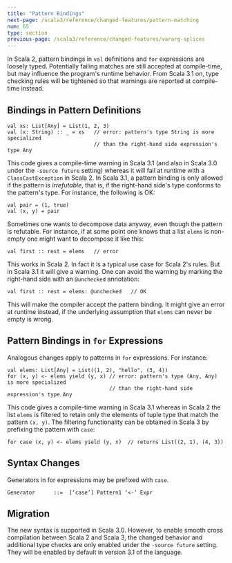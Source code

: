 ```yaml
---
title: "Pattern Bindings"
next-page: /scala3/reference/changed-features/pattern-matching
num: 65
type: section
previous-page: /scala3/reference/changed-features/vararg-splices
---
```


<!-- THIS FILE HAS BEEN GENERATED BY SCALADOC PREPROCESSOR.
    The whole process of generation the docs can be found under this README: https://github.com/lampepfl/dotty/blob/master/docs/README.md
    The source file can be found here https://github.com/lampepfl/dotty/edit/master/docs/docs/reference/changed-features/pattern-bindings.md
    NOTE THAT ANY CHANGES TO THIS FILE WILL BE OVERRIDEN BY PREPROCESSOR.
-->

In Scala 2, pattern bindings in `val` definitions and `for` expressions are
loosely typed. Potentially failing matches are still accepted at compile-time,
but may influence the program's runtime behavior.
From Scala 3.1 on, type checking rules will be tightened so that warnings are reported at compile-time instead.

## Bindings in Pattern Definitions

<div class="snippet" scala-snippet ><div class="buttons"></div><pre><code class="language-scala"><span id="0" class="" >val xs: List[Any] = List(1, 2, 3)
</span><span id="1" class="" >val (x: String) :: _ = xs   // error: pattern&apos;s type String is more specialized
</span><span id="2" class="" >                            // than the right-hand side expression&apos;s type Any
</span></code></pre></div>

This code gives a compile-time warning in Scala 3.1 (and also in Scala 3.0 under the `-source future` setting) whereas it will fail at runtime with a `ClassCastException` in Scala 2. In Scala 3.1, a pattern binding is only allowed if the pattern is _irrefutable_, that is, if the right-hand side's type conforms to the pattern's type. For instance, the following is OK:

<div class="snippet" scala-snippet ><div class="buttons"></div><pre><code class="language-scala"><span id="0" class="" >val pair = (1, true)
</span><span id="1" class="" >val (x, y) = pair
</span></code></pre></div>

Sometimes one wants to decompose data anyway, even though the pattern is refutable. For instance, if at some point one knows that a list `elems` is non-empty one might
want to decompose it like this:

<div class="snippet" scala-snippet ><div class="buttons"></div><pre><code class="language-scala"><span id="0" class="" >val first :: rest = elems   // error
</span></code></pre></div>

This works in Scala 2. In fact it is a typical use case for Scala 2's rules. But in Scala 3.1 it will give a warning. One can avoid the warning by marking the right-hand side with an `@unchecked` annotation:

<div class="snippet" scala-snippet ><div class="buttons"></div><pre><code class="language-scala"><span id="0" class="" >val first :: rest = elems: @unchecked   // OK
</span></code></pre></div>

This will make the compiler accept the pattern binding. It might give an error at runtime instead, if the underlying assumption that `elems` can never be empty is wrong.

## Pattern Bindings in `for` Expressions

Analogous changes apply to patterns in `for` expressions. For instance:

<div class="snippet" scala-snippet ><div class="buttons"></div><pre><code class="language-scala"><span id="0" class="" >val elems: List[Any] = List((1, 2), &quot;hello&quot;, (3, 4))
</span><span id="1" class="" >for (x, y) &lt;- elems yield (y, x) // error: pattern&apos;s type (Any, Any) is more specialized
</span><span id="2" class="" >                                 // than the right-hand side expression&apos;s type Any
</span></code></pre></div>

This code gives a compile-time warning in Scala 3.1 whereas in Scala 2 the list `elems`
is filtered to retain only the elements of tuple type that match the pattern `(x, y)`.
The filtering functionality can be obtained in Scala 3 by prefixing the pattern with `case`:

<div class="snippet" scala-snippet ><div class="buttons"></div><pre><code class="language-scala"><span id="0" class="" >for case (x, y) &lt;- elems yield (y, x)  // returns List((2, 1), (4, 3))
</span></code></pre></div>

## Syntax Changes

Generators in for expressions may be prefixed with `case`.

```
Generator      ::=  [‘case’] Pattern1 ‘<-’ Expr
```

## Migration

The new syntax is supported in Scala 3.0. However, to enable smooth cross compilation between Scala 2 and Scala 3, the changed behavior and additional type checks are only enabled under the `-source future` setting. They will be enabled by default in version 3.1 of the language.
